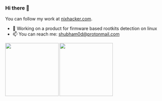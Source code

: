 ### Hi there 👋
You can follow my work at [nixhacker.com](https://nixhacker.com).

- 🔭 Working on a product for firmware based rootkits detection on linux
- 📫 You can reach me: shubham0d@protonmail.com

<a href="https://github.com/shubham0d">
  <img align="left" height="170px" src="https://github-readme-stats.vercel.app/api?username=shubham0d&count_private=true&show_icons=true" />
</a>
<a href="https://github.com/shubham0d">
  <img align="left" height="170px" src="https://github-readme-stats.vercel.app/api/top-langs/?username=shubham0d&show_icons=true&layout=compact" />
</a>
<br/>

<!--
**shubham0d/shubham0d** is a ✨ _special_ ✨ repository because its `README.md` (this file) appears on your GitHub profile.

Here are some ideas to get you started:

- 🔭 I’m currently working on a product for linux firmware rootkits detection
- 🤔 I’m looking for help with ...
- 📫 How to reach me: ...
- 😄 Pronouns: ...
- ⚡ Fun fact: ...
-->
